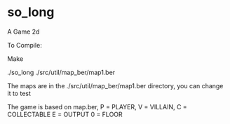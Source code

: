 # so_long
A Game 2d

To Compile:

Make

./so_long ./src/util/map_ber/map1.ber

The maps are in the ./src/util/map_ber/map1.ber directory, you can change it to test

The game is based on map.ber, P = PLAYER,
V = VILLAIN,
C = COLLECTABLE
E = OUTPUT
0 = FLOOR
